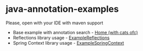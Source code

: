 # java-annotation-examples

Please, open with your IDE with maven support

* Base example with annotation search - [Home (with cats ofc)](https://github.com/AppLoidx/java-annotation-examples/blob/master/src/main/java/com/apploidxxx/examples/nonstatic/Home.java)
* Reflections library usage - [ExampleReflections](https://github.com/AppLoidx/java-annotation-examples/blob/master/src/main/java/com/apploidxxx/examples/nonstatic/ExampleReflections.java)
* Spring Context library usage - [ExampleSpringContext](https://github.com/AppLoidx/java-annotation-examples/blob/master/src/main/java/com/apploidxxx/examples/ExampleSpringContext.java)
